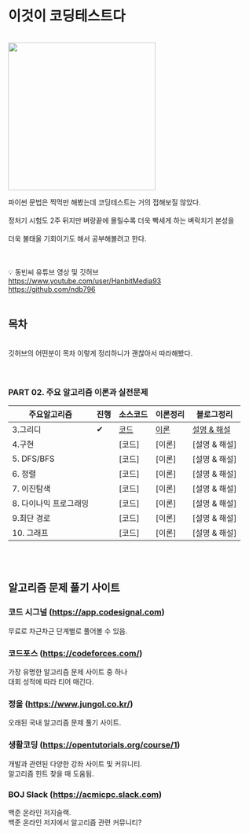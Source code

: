 # 이것이 코딩테스트다
<br>
<img src = "https://user-images.githubusercontent.com/42762236/101512360-42125800-39be-11eb-9bcf-86173de1dada.png" width="300px">

파이썬 문법은 찍먹만 해봤는데 코딩테스트는 거의 접해보질 않았다. <br><br>
정처기 시험도 2주 뒤지만 벼랑끝에 몰릴수록 더욱 빡세게 하는 벼락치기 본성을 <br><br>
더욱 불태울 기회이기도 해서 공부해볼려고 한다.
</br>
</br>
</br>

💡 동빈씨 유튜브 영상 및 깃허브 <br>
https://www.youtube.com/user/HanbitMedia93 <br>
https://github.com/ndb796
<br>
<br>

## 목차
</br>
깃허브의 어떤분이 목차 이렇게 정리하니가 괜찮아서 따라해봤다. 
<br>
<br>
<br>

### PART 02. 주요 알고리즘 이론과 실전문제

| 주요알고리즘     | 진행|  소스코드   |  이론정리    |  블로그정리  |
| ---- | ---- | ---- | ---- | ---- |
|   3.그리디   | ✔ |  [코드](https://github.com/YoonJoony/thisiscoding/tree/main/2%EC%9E%A5%20%EC%A3%BC%EC%9A%94%20%EC%95%8C%EA%B3%A0%EB%A6%AC%EC%A6%98%20%EC%9D%B4%EB%A1%A0%EA%B3%BC%20%EC%8B%A4%EC%A0%84%20%EB%AC%B8%EC%A0%9C/CHAP%2003.%20%EA%B7%B8%EB%A6%AC%EB%94%94)   |    [이론](https://github.com/YoonJoony/thisiscoding/blob/main/2%EC%9E%A5%20%EC%A3%BC%EC%9A%94%20%EC%95%8C%EA%B3%A0%EB%A6%AC%EC%A6%98%20%EC%9D%B4%EB%A1%A0%EA%B3%BC%20%EC%8B%A4%EC%A0%84%20%EB%AC%B8%EC%A0%9C/CHAP%2003.%20%EA%B7%B8%EB%A6%AC%EB%94%94/README.md)   |    [설명 & 해설](https://velog.io/@dbswns1101/CHAP03.-%EA%B7%B8%EB%A6%AC%EB%93%9C-%EC%95%8C%EA%B3%A0%EB%A6%AC%EC%A6%98)    |
|   4.구현   |  |  [코드]   |    [이론]   |    [설명 & 해설]    |
|   5. DFS/BFS  |  |  [코드]   |    [이론]   |    [설명 & 해설]    |
|   6. 정렬   |  |  [코드]   |    [이론]   |    [설명 & 해설]    |
|   7. 이진탐색   |  |  [코드]   |    [이론]   |    [설명 & 해설]    |
|   8. 다이나믹 프로그래밍   |  |  [코드]   |    [이론]   |    [설명 & 해설]    |
|   9.최단 경로   |  |  [코드]   |    [이론]   |    [설명 & 해설]    |
|   10. 그래프   |  |  [코드]   |    [이론]   |    [설명 & 해설]    |
<br><br>
## 알고리즘 문제 풀기 사이트
### 코드 시그널 (https://app.codesignal.com) 
무료로 차근차근 단계별로 풀어볼 수 있음. <br>
### 코드포스 (https://codeforces.com/) 
가장 유명한 알고리즘 문제 사이트 중 하나 <br>
대회 성적에 따라 티어 매긴다.
### 정올 (https://www.jungol.co.kr/) 
오래된 국내 알고리즘 문제 풀기 사이트. <br>
### 생활코딩 (https://opentutorials.org/course/1)
개발과 관련된 다양한 강좌 사이트 및 커뮤니티. <br>
알고리즘 힌트 찾을 때 도움됨.<br>
### BOJ Slack (https://acmicpc.slack.com) 
백준 온라인 저지슬랙. <br>
백준 온라인 저지에서 알고리즘 관련 커뮤니티?

